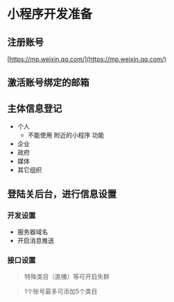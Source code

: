 # 小程序开发准备

## 注册账号

[https://mp.weixin.qq.com/](https://mp.weixin.qq.com/)

## 激活账号绑定的邮箱

## 主体信息登记

- 个人
  - 不能使用 附近的小程序 功能
- 企业
- 政府
- 媒体
- 其它组织

## 登陆关后台，进行信息设置

### 开发设置

- 服务器域名
- 开启消息推送

### 接口设置

> 特殊类目（直播）等可开启失群

> 1个账号最多可添加5个类目
